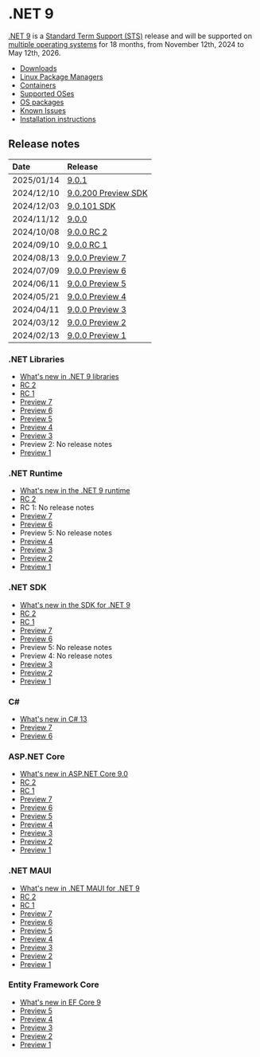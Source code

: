 # .NET 9

[.NET 9](https://aka.ms/dotnet/9/preview1) is a [Standard Term Support (STS)](../../release-policies.md) release and will be supported on [multiple operating systems](supported-os.md) for 18 months, from November 12th, 2024 to May 12th, 2026.

- [Downloads](https://dotnet.microsoft.com/download/dotnet/9.0)
- [Linux Package Managers](https://learn.microsoft.com/dotnet/core/install/linux)
- [Containers](https://hub.docker.com/_/microsoft-dotnet)
- [Supported OSes](supported-os.md)
- [OS packages](./os-packages.md)
- [Known Issues](known-issues.md)
- [Installation instructions](install.md)

## Release notes

| Date | Release |
| :-- | :-- |
| 2025/01/14 | [9.0.1](./9.0.1/9.0.1.md) |
| 2024/12/10 | [9.0.200 Preview SDK](./9.0.0/9.0.200-preview.md) |
| 2024/12/03 | [9.0.101 SDK](./9.0.0/9.0.101.md) |
| 2024/11/12 | [9.0.0](./9.0.0/9.0.0.md) |
| 2024/10/08 | [9.0.0 RC 2](preview/rc2/README.md) |
| 2024/09/10 | [9.0.0 RC 1](preview/rc1/README.md) |
| 2024/08/13 | [9.0.0 Preview 7](preview/preview7/README.md) |
| 2024/07/09 | [9.0.0 Preview 6](preview/preview6/README.md) |
| 2024/06/11 | [9.0.0 Preview 5](preview/preview5/README.md) |
| 2024/05/21 | [9.0.0 Preview 4](preview/preview4/README.md) |
| 2024/04/11 | [9.0.0 Preview 3](preview/preview3/README.md) |
| 2024/03/12 | [9.0.0 Preview 2](preview/preview2/README.md) |
| 2024/02/13 | [9.0.0 Preview 1](preview/preview1/README.md) |

### .NET Libraries

* [What's new in .NET 9 libraries](https://learn.microsoft.com/dotnet/core/whats-new/dotnet-9/overview#net-libraries)
* [RC 2](preview/rc2/libraries.md)
* [RC 1](preview/rc1/libraries.md)
* [Preview 7](preview/preview7/libraries.md)
* [Preview 6](preview/preview6/libraries.md)
* [Preview 5](preview/preview5/libraries.md)
* [Preview 4](preview/preview4/libraries.md)
* [Preview 3](preview/preview3/libraries.md)
* Preview 2: No release notes
* [Preview 1](preview/preview1/libraries.md)

### .NET Runtime

* [What's new in the .NET 9 runtime](https://learn.microsoft.com/dotnet/core/whats-new/dotnet-9/runtime)
* [RC 2](preview/rc2/runtime.md)
* RC 1: No release notes
* [Preview 7](preview/preview7/runtime.md)
* [Preview 6](preview/preview6/runtime.md)
* Preview 5: No release notes
* [Preview 4](preview/preview4/runtime.md)
* [Preview 3](preview/preview3/runtime.md)
* [Preview 2](preview/preview2/runtime.md)
* [Preview 1](preview/preview1/runtime.md)

### .NET SDK

* [What's new in the SDK for .NET 9](https://learn.microsoft.com/dotnet/core/whats-new/dotnet-9/sdk)
* [RC 2](preview/rc2/sdk.md)
* [RC 1](preview/rc1/sdk.md)
* [Preview 7](preview/preview7/sdk.md)
* [Preview 6](preview/preview6/sdk.md)
* Preview 5: No release notes
* Preview 4: No release notes
* [Preview 3](preview/preview3/sdk.md)
* [Preview 2](preview/preview2/sdk.md)
* [Preview 1](preview/preview1/sdk.md)

### C\#

* [What's new in C# 13](https://learn.microsoft.com/dotnet/csharp/whats-new/csharp-13)
* [Preview 7](preview/preview7/csharp.md)
* [Preview 6](preview/preview6/csharp.md)

### ASP.NET Core

* [What's new in ASP.NET Core 9.0](https://learn.microsoft.com/aspnet/core/release-notes/aspnetcore-9.0)
* [RC 2](preview/rc2/aspnetcore.md)
* [RC 1](preview/rc1/aspnetcore.md)
* [Preview 7](preview/preview7/aspnetcore.md)
* [Preview 6](preview/preview6/aspnetcore.md)
* [Preview 5](preview/preview5/aspnetcore.md)
* [Preview 4](preview/preview4/aspnetcore.md)
* [Preview 3](preview/preview3/aspnetcore.md)
* [Preview 2](preview/preview2/aspnetcore.md)
* [Preview 1](preview/preview1/aspnetcore.md)

### .NET MAUI

* [What's new in .NET MAUI for .NET 9](https://learn.microsoft.com/dotnet/maui/whats-new/dotnet-9)
* [RC 2](preview/rc2/dotnetmaui.md)
* [RC 1](preview/rc1/dotnetmaui.md)
* [Preview 7](preview/preview7/dotnetmaui.md)
* [Preview 6](preview/preview6/dotnetmaui.md)
* [Preview 5](preview/preview5/dotnetmaui.md)
* [Preview 4](preview/preview4/dotnetmaui.md)
* [Preview 3](preview/preview3/dotnetmaui.md)
* [Preview 2](preview/preview2/dotnetmaui.md)
* [Preview 1](preview/preview1/dotnetmaui.md)

### Entity Framework Core

* [What's new in EF Core 9](https://learn.microsoft.com/ef/core/what-is-new/ef-core-9.0/whatsnew)
* [Preview 5](preview/preview5/efcoreanddata.md)
* [Preview 4](preview/preview4/efcoreanddata.md)
* [Preview 3](preview/preview3/efcoreanddata.md)
* [Preview 2](preview/preview2/efcoreanddata.md)
* [Preview 1](preview/preview1/efcoreanddata.md)
